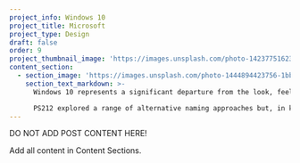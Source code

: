 ```yaml
---
project_info: Windows 10
project_title: Microsoft
project_type: Design
draft: false
order: 9
project_thumbnail_image: 'https://images.unsplash.com/photo-1423775162340-fc7066ace5be?ixlib=rb-0.3.5&q=80&fm=jpg&crop=entropy&cs=tinysrgb&w=500&h=500&fit=crop&s=723bab64906cf8f53b8cbd98a2403b35'
content_section:
  - section_image: 'https://images.unsplash.com/photo-1444894423756-1bb106dce5a7?ixlib=rb-0.3.5&q=80&fm=jpg&crop=entropy&cs=tinysrgb&w=2000&h=1300&fit=crop&s=93f21ae7ef0c3e8d625f2db6b25f678e'
    section_text_markdown: >-
      Windows 10 represents a significant departure from the look, feel, and functionality of recent versions of Windows. Microsoft asked PS212 to consider the role of naming in support of those changes and the launch of Windows 10.

      PS212 explored a range of alternative naming approaches but, in keeping with the promise of Windows 10, recommended a descriptive system. The result—all edition names are real words, tell a story about the user or use environment.​
---
```


DO NOT ADD POST CONTENT HERE!

Add all content in Content Sections.